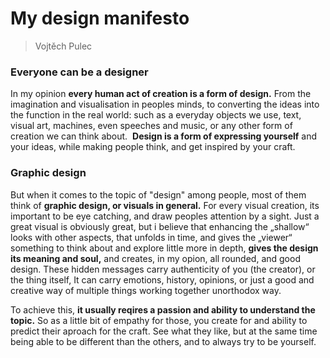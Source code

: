# My design manifesto
> Vojtěch Pulec

### Everyone can be a designer

In my opinion **every human act of creation is a form of design.**
From the imagination and visualisation in peoples minds, to converting the ideas into the function in the real world: such as a everyday objects we use, text, visual art, machines, even speeches and music, or any other form of creation we can think about. 
**Design is a form of expressing yourself** and your ideas, while making people think, and get inspired by your craft.

### Graphic design

But when it comes to the topic of "design" among people, most of them think of **graphic design, or visuals in general.**
For every visual creation, its important to be eye catching, and draw peoples attention by a sight. Just a great visual is obviously great, but i believe that enhancing the „shallow“ looks with other aspects, that unfolds in time, and gives the „viewer“ something to think about and explore little more in depth, **gives the design its meaning and soul,** and creates, in my opion, all rounded, and good design. These hidden messages carry authenticity of you (the creator), or the thing itself,  It can carry emotions, history, opinions, or just a good and creative way of multiple things working together unorthodox way. 

To achieve this, **it usually reqires a passion and ability to understand the topic.** So as a little bit of empathy for those, you create for and ability to predict their aproach for the craft. See what they like, but at the same time being able to be different than the others, and to always try to be yourself.

